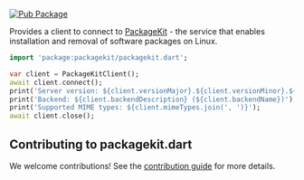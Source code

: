 [![Pub Package](https://img.shields.io/pub/v/packagekit.svg)](https://pub.dev/packages/packagekit)

Provides a client to connect to [PackageKit](https://www.freedesktop.org/software/PackageKit) - the service that enables installation and removal of software packages on
Linux.

```dart
import 'package:packagekit/packagekit.dart';

var client = PackageKitClient();
await client.connect();
print('Server version: ${client.versionMajor}.${client.versionMinor}.${client.versionMicro}');
print('Backend: ${client.backendDescription} (${client.backendName})');
print('Supported MIME types: ${client.mimeTypes.join(', ')}');
await client.close();
```

## Contributing to packagekit.dart

We welcome contributions! See the [contribution guide](CONTRIBUTING.md) for more details.
